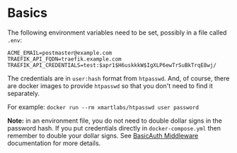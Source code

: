 # Basics
The following environment variables need to be set, possibly in a file called `.env`:

```
ACME_EMAIL=postmaster@example.com
TRAEFIK_API_FQDN=traefik.example.com
TRAEFIK_API_CREDENTIALS=test:$apr1$H6uskkkW$IgXLP6ewTrSuBkTrqE8wj/
```

The credentials are in `user:hash` format from `htpasswd`. And, of course, there are
docker images to provide `htpasswd` so that you don't need to find it separately.

For example:
`docker run --rm xmartlabs/htpasswd user password`

**Note:** in an environment file, you do not need to double dollar signs in the password
hash. If you put credentials directly in `docker-compose.yml` then remember to double
your dollar signs. See [BasicAuth Middleware](https://docs.traefik.io/middlewares/basicauth/)
documentation for more details.
